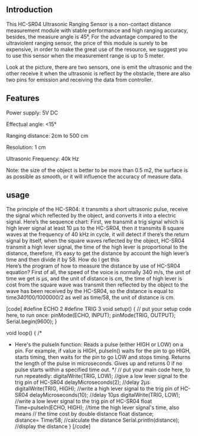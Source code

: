 ##   Introduction

This HC-SR04 Ultrasonic Ranging Sensor is a non-contact distance measurement module with stable performance and high ranging accuracy, besides, the measure angle is 45°, For the advantage compared to the ultraviolent ranging sensor, the price of this module is surely to be expensive, in order to make the great use of the resource, we suggest you to use this sensor when the measurement range is up to 5 meter.

Look at the picture, there are two sensors, one is emit the ultrasonic and the other receive it when the ultrasonic is reflect by the obstacle, there are also two pins for emission and receiving the data from controller.

##   Features

Power supply: 5V DC

Effectual angle: <15°

Ranging distance: 2cm to 500 cm

Resolution: 1 cm

Ultrasonic Frequency: 40k Hz

Note: the size of the object is better to be more than 0.5 m2, the surface is as possible as smooth, or it will influence the accuracy of measure data.


##   usage

The principle of the HC-SR04: it transmits a short ultrasonic pulse, receive the signal which reflected by the object, and converts it into a electric signal.
Here’s the sequence chart:
 First, we transmit a trig signal which is high lever signal at least 10 μs to the HC-SR04, then it transmits 8 square waves at the frequency of 40 kHz in cycle, it will detect if there’s the return signal by itself, when the square waves reflected by the object, HC-SR04 transmit a high lever signal, the time of the high lever is proportional to the distance, therefore, it’s easy to get the distance by account the high lever’s time and then divide it by 58. How do I get this  
Here’s the program of how to measure the distance by use of HC-SR04 equation? First of all, the speed of the voice is normally 340 m/s, the unit of time we get is μs, and the unit of distance is cm, the time of high lever is cost from the square wave was transmit then reflected by the object to the wave has been received by the HC-SR04, so the distance is equal to time*340*100/1000000/2 as well as time/58, the unit of distance is cm. 

[code]
#define ECHO 2
#define TRIG 3
void setup() {
  // put your setup code here, to run once:
pinMode(ECHO, INPUT);
pinMode(TRIG, OUTPUT);  
Serial.begin(9600);
}

void loop() {
  /*
   * Here's the pulseIn function: Reads a pulse (either HIGH or LOW) on a pin. 
    For example, if value is HIGH, pulseIn() waits for the pin to go HIGH, 
    starts timing, then waits for the pin to go LOW and stops timing. Returns 
    the length of the pulse in microseconds. Gives up and returns 0 if no pulse 
    starts within a specified time out.
  */
   // put your main code here, to run repeatedly:
digitalWrite(TRIG, LOW);   //give a low lever signal to the trig pin of HC-SR04
delayMicroseconds(2);      //delay 2μs
digitalWrite(TRIG, HIGH);  //write a high lever signal to the trig pin of HC-SR04
delayMicroseconds(10);     //delay 10μs
digitalWrite(TRIG, LOW);   //write a low lever signal to the trig pin of HC-SR04 
float Time=pulseIn(ECHO, HIGH);   //time the high lever signal's time, also means 
                                  //  the time cost by double distance
float distance;            
distance= Time/58;         //calculate the distance
Serial.println(distance); //display the distance
}
[/code]
